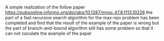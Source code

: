 A simple realization of the follow paper
https://pubsonline.informs.org/doi/abs/10.1287/mnsc.47.8.1113.10226
the part of a fast recursive search algorithm for the max-npv problem has been completed and find that the result of the example of the paper is wrong
but the part of branch-and-bound algorithm still has some problem so that it can not caculate the example of the paper

